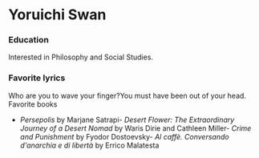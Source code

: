 # Yoruichi Swan
### Education
Interested in Philosophy and Social Studies.
### Favorite lyrics
Who are you to wave your finger?You must have been out of your head.
Favorite books 
- *Persepolis* by Marjane Satrapi- *Desert Flower: The Extraordinary Journey of a Desert Nomad* by Waris Dirie and Cathleen Miller- *Crime and Punishment* by Fyodor Dostoevsky- *Al caffè. Conversando d'anarchia e di libertà* by Errico Malatesta
